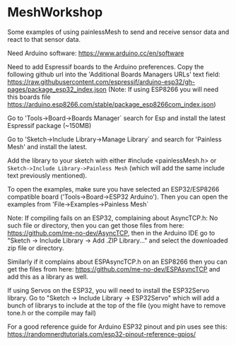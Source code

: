 # MeshWorkshop

Some examples of using painlessMesh to send and receive sensor data and react to that sensor data.

Need Arduino software: https://www.arduino.cc/en/software 

Need to add Espressif boards to the Arduino preferences. Copy the following github url into the 'Additional Boards Managers URLs' text field: https://raw.githubusercontent.com/espressif/arduino-esp32/gh-pages/package_esp32_index.json (Note: If using ESP8266 you will need this boards file https://arduino.esp8266.com/stable/package_esp8266com_index.json) 

Go to 'Tools->Board->Boards Manager` search for Esp and install the latest Espressif package (~150MB) 

Go to 'Sketch->Include Library->Manage Library` and search for 'Painless Mesh' and install the latest. 

Add the library to your sketch with either #include <painlessMesh.h> or `Sketch->Include Library->Painless Mesh` (which will add the same include text previously mentioned). 

 

To open the examples, make sure you have selected an ESP32/ESP8266 compatible board ('Tools->Board->ESP32 Arduino'). Then you can open the examples from 'File->Examples->Painless Mesh` 

 

Note: If compiling fails on an ESP32, complaining about AsyncTCP.h: No such file or directory, then you can get those files from here: https://github.com/me-no-dev/AsyncTCP, then in the Arduino IDE go to "Sketch -> Include Library -> Add .ZIP Library..." and select the downloaded zip file or directory.

 

Similarly if it complains about ESPAsyncTCP.h on an ESP8266 then you can get the files from here: https://github.com/me-no-dev/ESPAsyncTCP and add this as a library as well.

If using Servos on the ESP32, you will need to install the ESP32Servo library. Go to "Sketch -> Include Library -> ESP32Servo" which will add a bunch of librarys to include at the top of the file (you might have to remove tone.h or the compile may fail)

For a good reference guide for Arduino ESP32 pinout and pin uses see this: https://randomnerdtutorials.com/esp32-pinout-reference-gpios/
